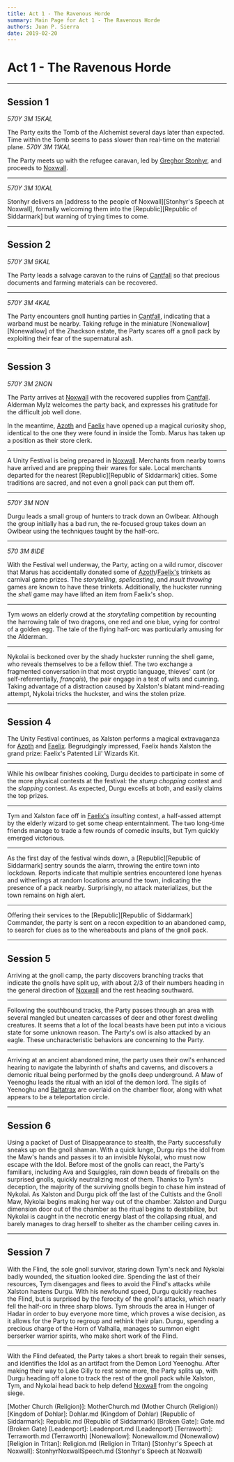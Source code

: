 ```yaml
---
title: Act 1 - The Ravenous Horde
summary: Main Page for Act 1 - The Ravenous Horde
authors: Juan P. Sierra
date: 2019-02-20
---
```


# Act 1 - The Ravenous Horde

-----



## Session 1

*570Y 3M 15KAL*

The Party exits the Tomb of the Alchemist several days later than expected. Time within the Tomb seems to pass slower than real-time on the material plane.
*570Y 3M 11KAL*

The Party meets up with the refugee caravan, led by [Greghor Stonhyr][Greghor Stonhyr], and proceeds to [Noxwall][Noxwall].

---

*570Y 3M 10KAL*

Stonhyr delivers an [address to the people of Noxwall][Stonhyr's Speech at Noxwall], formally welcoming them into the [Republic][Republic of Siddarmark] but warning of trying times to come.

---

## Session 2

*570Y 3M 9KAL*

The Party leads a salvage caravan to the ruins of [Cantfall][Cantfall] so that precious documents and farming materials can be recovered.

---

*570Y 3M 4KAL*

The Party encounters gnoll hunting parties in [Cantfall][Cantfall], indicating that a warband must be nearby. Taking refuge in the miniature [Nonewallow][Nonewallow] of the Zhackson estate, the Party scares off a gnoll pack by exploiting their fear of the supernatural ash.

---

## Session 3

*570Y 3M 2NON*

The Party arrives at [Noxwall][Noxwall] with the recovered supplies from [Cantfall][Cantfall]. Alderman Mylz welcomes the party back, and expresses his gratitude for the difficult job well done.

In the meantime, [Azoth][Azoth the Wise] and [Faelix][Faelix] have opened up a magical curiosity shop, identical to the one they were found in inside the Tomb. Marus has taken up a position as their store clerk.

---

A Unity Festival is being prepared in [Noxwall][Noxwall]. Merchants from nearby towns have arrived and are prepping their wares for sale. Local merchants departed for the nearest [Republic][Republic of Siddarmark] cities. Some traditions are sacred, and not even a gnoll pack can put them off.

---

*570Y 3M NON*

Durgu leads a small group of hunters to track down an Owlbear. Although the group initially has a bad run, the re-focused group takes down an Owlbear using the techniques taught by the half-orc.

---

*570 3M 8IDE*

With the Festival well underway, the Party, acting on a wild rumor, discover that Marus has accidentally donated some of [Azoth][Azoth the Wise]/[Faelix's][Faelix] trinkets as carnival game prizes. The *storytelling*, *spellcasting*, and *insult throwing* games are known to have these trinkets. Additionally, the huckster running the *shell* game may have lifted an item from Faelix's shop.

---

Tym wows an elderly crowd at the *storytelling* competition by recounting the harrowing tale of two dragons, one red and one blue, vying for control of a golden egg. The tale of the flying half-orc was particularly amusing for the Alderman.

---

Nykolai is beckoned over by the shady huckster running the shell game, who reveals themselves to be a fellow thief. The two exchange a fragmented conversation in that most cryptic language, thieves' cant (or self-referrentially, *français*), the pair engage in a test of wits and cunning. Taking advantage of a distraction caused by Xalston's blatant mind-reading attempt, Nykolai tricks the huckster, and wins the stolen prize.

---

## Session 4

The Unity Festival continues, as Xalston performs a magical extravaganza for [Azoth][Azoth the Wise] and [Faelix][Faelix]. Begrudgingly impressed, Faelix hands Xalston the grand prize: Faelix's Patented Lil' Wizards Kit.

---

While his owlbear finishes cooking, Durgu decides to participate in some of the more physical contests at the festival: the *stump chopping* contest and the *slapping* contest. As expected, Durgu excells at both, and easily claims the top prizes.

---

Tym and Xalston face off in [Faelix's][Faelix] *insulting* contest, a half-assed attempt by the elderly wizard to get some cheap enterntainment. The two long-time friends manage to trade a few rounds of comedic insults, but Tym quickly emerged victorious.

---

As the first day of the festival winds down, a [Republic][Republic of Siddarmark] sentry sounds the alarm, throwing the entire town into lockdown. Reports indicate that multiple sentries encountered lone hyenas and witherlings at random locations around the town, indicating the presence of a pack nearby. Surprisingly, no attack materializes, but the town remains on high alert.

---

Offering their services to the [Republic][Republic of Siddarmark] Commander, the party is sent on a recon expedition to an abandoned camp, to search for clues as to the whereabouts and plans of the gnoll pack.

---

## Session 5

Arriving at the gnoll camp, the party discovers branching tracks that indicate the gnolls have split up, with about 2/3 of their numbers heading in the general direction of [Noxwall][Noxwall] and the rest heading southward.

---

Following the southbound tracks, the Party passes through an area with several mangled but uneaten carcasses of deer and other forest dwelling creatures. It seems that a lot of the local beasts have been put into a vicious state for some unknown reason. The Party's owl is also attacked by an eagle. These uncharacteristic behaviors are concerning to the Party.

---

Arriving at an ancient abandoned mine, the party uses their owl's enhanced hearing to navigate the labyrinth of shafts and caverns, and discovers a demonic ritual being performed by the gnolls deep underground. A Maw of Yeenoghu leads the ritual with an idol of the demon lord. The sigils of Yeenoghu and [Baltatrax][Baltatrax the Ravager] are overlaid on the chamber floor, along with what appears to be a teleportation circle.

---

## Session 6

Using a packet of Dust of Disappearance to stealth, the Party successfully sneaks up on the gnoll shaman. With a quick lunge, Durgu rips the idol from the Maw's hands and passes it to an invisible Nykolai, who must now escape with the Idol. Before most of the gnolls can react, the Party's familiars, including Ava and Squiggles, rain down beads of fireballs on the surprised gnolls, quickly neutralizing most of them. Thanks to Tym's deception, the majority of the surviving gnolls begin to chase him instead of Nykolai. As Xalston and Durgu pick off the last of the Cultists and the Gnoll Maw, Nykolai begins making her way out of the chamber. Xalston and Durgu dimension door out of the chamber as the ritual begins to destabilize, but Nykolai is caught in the necrotic energy blast of the collapsing ritual, and barely manages to drag herself to shelter as the chamber ceiling caves in.

---

## Session 7

With the Flind, the sole gnoll survivor, staring down Tym's neck and Nykolai badly wounded, the situation looked dire. Spending the last of their resources, Tym disengages and flees to avoid the Flind's attacks while Xalston hastens Durgu. With his newfound speed, Durgu quickly reaches the Flind, but is surprised by the ferocity of the gnoll's attacks, which nearly fell the half-orc in three sharp blows. Tym shrouds the area in Hunger of Hadar in order to buy everyone more time, which proves a wise decision, as it allows for the Party to regroup and rethink their plan. Durgu, spending a precious charge of the Horn of Valhalla, manages to summon eight berserker warrior spirits, who make short work of the Flind.

---

With the Flind defeated, the Party takes a short break to regain their senses, and identifies the Idol as an artifact from the Demon Lord Yeenoghu. After making their way to Lake Gilly to rest some more, the Party splits up, with Durgu heading off alone to track the rest of the gnoll pack while Xalston, Tym, and Nykolai head back to help defend [Noxwall][Noxwall] from the ongoing siege.




[Alchemist's Journal]: AlchemistJournal.md (Alchemist's Journal)
[Tritanian Calendar]: Calendar.md (Tritanian Calendar)
[Gnolls]: Gnolls.md (Gnolls)
[Book of Prophesy]: Prophesy.md (Book of Prophesy)
[Timeline]: Timeline.md (Timeline)
[Azoth the Wise]: Azoth.md (Azoth the Wise)
[Baltatrax the Ravager]: Baltatrax.md (Baltatrax the Ravager)
[Faelix]: Faelix.md (Faelix)
[Greghor Stonhyr]: GreghorStonhyr.md (Greghor Stonhyr)
[Lyhl Habborhlyn]: Lyhl_Habborlyn.md (Lyhl Habborhlyn)
[Blackpoint]: Blackpoint.md (Blackpoint)
[Cantfall]: Cantfall.md (Cantfall)
[Noxwall]: Noxwall.md (Noxwall)
[Siddar City]: SiddarCity.md (Siddar City)
[Act 0 - The Alchemist's Tomb]: CampaignLog_0.md (Act 0 - The Alchemist's Tomb)
[Act 1 - The Ravenous Horde]: CampaignLog_1.md (Act 1 - The Ravenous Horde)
[Cult of Five]: CultOfFive.md (Cult of Five)
[Gahrdynyr Trade House]: GahrdynyrTradeHouse.md (Gahrdynyr Trade House)
[Republic Expeditionary Forces]: REF.md (Republic Expeditionary Forces)
[Mother Church (Religion)]: MotherChurch.md (Mother Church (Religion))
[Kingdom of Dohlar]: Dohlar.md (Kingdom of Dohlar)
[Republic of Siddarmark]: Republic.md (Republic of Siddarmark)
[Broken Gate]: Gate.md (Broken Gate)
[Leadenport]: Leadenport.md (Leadenport)
[Terraworth]: Terraworth.md (Terraworth)
[Nonewallow]: Nonewallow.md (Nonewallow)
[Religion in Tritan]: Religion.md (Religion in Tritan)
[Stonhyr's Speech at Noxwall]: StonhyrNoxwallSpeech.md (Stonhyr's Speech at Noxwall)